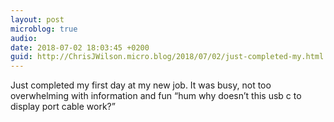 ```yaml
---
layout: post
microblog: true
audio: 
date: 2018-07-02 18:03:45 +0200
guid: http://ChrisJWilson.micro.blog/2018/07/02/just-completed-my.html
---
```

Just completed my first day at my new job. It was busy, not too overwhelming with information and fun “hum why doesn’t this usb c to display port cable work?” 
